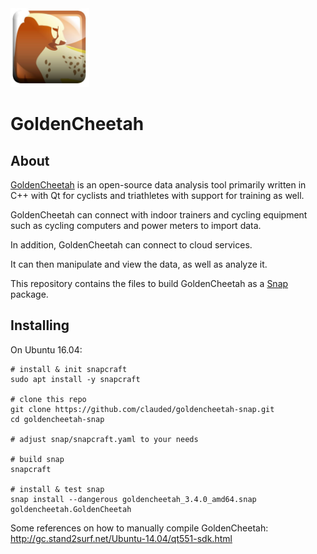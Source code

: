 <img src="https://github.com/GoldenCheetah/GoldenCheetah/raw/master/src/Resources/images/gc.png" height="25%" width="25%">

# GoldenCheetah

## About

[GoldenCheetah](https://github.com/GoldenCheetah/GoldenCheetah) is an open-source data analysis tool primarily written in C++
with Qt for cyclists and triathletes
with support for training as well.

GoldenCheetah can connect with indoor trainers and cycling equipment such
as cycling computers and power meters to import data.

In addition, GoldenCheetah can connect to cloud services.

It can then manipulate and view the data, as well as analyze it.

This repository contains the files to build GoldenCheetah as a [Snap](https://snapcraft.io/) package.

## Installing

On Ubuntu 16.04:

```
# install & init snapcraft
sudo apt install -y snapcraft

# clone this repo
git clone https://github.com/clauded/goldencheetah-snap.git
cd goldencheetah-snap

# adjust snap/snapcraft.yaml to your needs

# build snap
snapcraft

# install & test snap
snap install --dangerous goldencheetah_3.4.0_amd64.snap
goldencheetah.GoldenCheetah

```

Some references on how to manually compile GoldenCheetah: http://gc.stand2surf.net/Ubuntu-14.04/qt551-sdk.html
